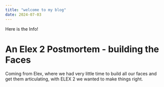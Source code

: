 ```yaml
---
title: "welcome to my blog"
date: 2024-07-03
---
```


Here is the Info! 

# An Elex 2 Postmortem - building the Faces

Coming from Elex, where we had very little time to build all our faces and get them articulating, with ELEX 2 we wanted to make things right.
